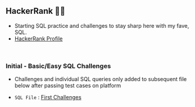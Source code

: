 ## HackerRank 🧑‍💻
* Starting SQL practice and challenges to stay sharp here with my fave, SQL.
* [HackerRank Profile](https://www.hackerrank.com/craigtrupp8)

<br>

### **Initial - Basic/Easy SQL Challenges**
* Challenges and individual SQL queries only added to subsequent file below after passing test cases on platform
- `SQL File` : [First Challenges](Basic_SQL_Sect.md)
